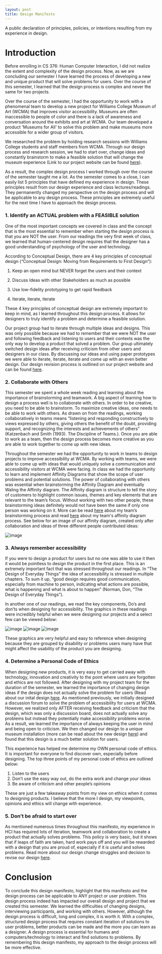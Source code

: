 ```yaml
---
layout: post
title: Design Manifesto 
---
```


A public declaration of principles, policies, or intentions resulting from my experience in design. 

# Introduction 

Before enrolling in CS 376: Human Computer Interaction, I did not realize the extent and complexity of the design process. Now, as we are concluding our semester I have learned the process of developing a new and unique product that will solve problems for users. Over the course of this semester, I learned that the design process is complex and never the same for two projects. 

Over the course of the semester, I had the opportunity to work with a phenomenal team to develop a new project for Williams College Museum of Art (WCMA) that improves visitor accessibility. Museums are often inaccessible to people of color and there is a lack of awareness and conversation around the exhibits and art at WCMA. Our team developed a product 'Museums for All' to solve this problem and make museums more accessible for a wider group of visitors. 

We researched the problem by holding research sessions with Williams College students and staff members from WCMA. Through our design process and research session, we had to start over, change ideas and constantly brainstorm to make a feasible solution that will change the museum experience (Link to our project website can be found [here](https://museumsforall.github.io/)). 

As a result, the complex design process I worked through over the course of the semester taught me a lot. As the semester comes to a close, I can easily list 5 principles that have defined my experience in design. These principles result from our design experience and class lectures/readings. They permanently changed my perspective on the design process and will be applicable to any design process. These principles are extremely useful for the next time I have to approach the design process.  

###  1.	Identify an ACTUAL problem with a FEASIBLE solution 

One of the most important concepts we covered in class and the concept that is the most essential to remember when starting the design process is that you are NOT the user. From our readings the very first week of class, we learned that human-centered design requires that the designer has a good understanding of psychology of the user and technology. 

According to Conceptual Design, there are 4 key principles of conceptual design (“Conceptual Design: Moving from Requirements to First Design”): 

1)	Keep an open mind but NEVER forget the users and their context 

2)	Discuss Ideas with other Stakeholders as much as possible

3)	Use low-fidelity prototyping to get rapid feedback 

4)	Iterate, iterate, iterate 

These 4 key principles of conceptual design are extremely important to keep in mind, as I learned throughout this design process. It allows for designers to truly identify a problem and determine a feasible solution. 

Our project group had to iterate through multiple ideas and designs. This was only possible because we had to remember that we were NOT the user and following feedback and listening to users and their contexts was the only way to develop a product that solved a problem. Our group ultimately switched design ideas after receiving criticism from other users and designers in our class. By discussing our ideas and using paper prototypes we were able to iterate, iterate, iterate and come up with an even better design. Our design revision process is outlined on our project website and can be found [here](https://museumsforall.github.io/2018-11-01-Design-Review-Revision/). 

### 2.	Collaborate with Others 

This semester we spent a whole week reading and learning about the importance of brainstorming and teamwork. A big aspect of learning how to design a process well is to collaborate with others. In order to be creative, you need to be able to brainstorm. To maximize creative ideas, one needs to be able to work with others. As drawn on from the readings, working collaboratively in teams means “listening and responding constructively to views expressed by others, giving others the benefit of the doubt, providing support, and recognizing the interests and achievements of others” (Katzenbach and Smith (1993). The Discipline of Teams.). Once you are able to work as a team, then the design process becomes more creative as you are able to work together to come up with new ideas. 

Throughout the semester we had the opportunity to work in teams to design projects to improve accessibility at WCMA. By working with teams, we were able to come up with ideas that would uniquely solve a communication and accessibility visitors at WCMA were facing. In class we had the opportunity to learn and implement Affinity Diagrams that show the scope of user problems and potential solutions. The power of collaborating with others was essential when brainstorming the Affinity Diagram and eventually Waling the Affinity diagram. The Affinity diagram is structure to tell the story of customers to highlight common issues, themes and key elements that are relevant to the team’s focus. Without working with two other people, these brainstorming ideas definitely would not have been the same if only one person was working on it. More can be read [here](https://museumsforall.github.io/2018-10-22-Project-Design-Review/) about my team’s brainstorming process and read [here](https://museumsforall.github.io/2018-10-04-contextual-inquiry-review/) about my team's affinity diagram process. See below for an image of our affinity diagram, created only after collaboration and ideas of three different people contributed ideas: 

![image](/img/affinity.JPG) 

### 3.	Always remember accessibility 

If you were to design a product for users but no one was able to use it then it would be pointless to design the product in the first place. This is an extremely important fact that was stressed throughout our readings. In “The Design of Everyday Things” the idea of accessibility is stressed in multiple chapters. To sum it up, “good design requires good communication, especially from machine to person, indicating what actions are possible, what is happening and what is about to happen” (Norman, Don, “The Design of Everyday Things”).

In another one of our readings, we read the key components, Do’s and don’ts when designing for accessibility. The graphics in these readings were incredibly helpful when we were designing our projects and a select few can be viewed below: 

![image](/img/accessibility1.png) ![image](/img/accessibility2.png) ![image](/img/accessibility3.png) 

These graphics are very helpful and easy to reference when designing because they are grouped by disability or problems users many have that might affect the usability of the product you are designing. 


### 4.	Determine a Personal Code of Ethics 

When designing new products, it is very easy to get carried away with technology, innovation and creativity to the point where users are forgotten and ethics are not followed. After designing with my project team for the duration of the semester, we learned the importance of changing design ideas if the design does not actually solve the problem for users (Read about our inital design [here](https://museumsforall.github.io/2018-10-22-Project-Design-Review/). As mentioned previously, we initially designed a discussion forum to solve the problem of accessibility for users at WCMA. However, we realized only AFTER receiving feedback and criticism that the design, which was only a discussion board, does not actually solve any problems but instead they potentially make accessibility problems worse. As a result, we learned the importance of always keeping the user in mind and being open to criticism. We then changed our design to a unique museum installation (more can be read about the new design [here](https://museumsforall.github.io/2018-11-01-Design-Review-Revision/)) and found that this design is a much better solution for users. 

This experience has helped me determine my OWN personal code of ethics. It is important for everyone to find discover own, especially before designing. The top three points of my personal code of ethics are outlined below: 

1)	Listen to the users 
2)	Don’t use the easy way out, do the extra work and change your ideas 
3)	Be aware of criticism and other people’s opinions 

These are just a few takeaway points from my view on ethics when it comes to designing products. I believe that the more I design, my viewpoints, opinions and ethics will change with experience. 

### 5.	Don’t be afraid to start over 

As mentioned numerous times throughout this manifesto, my experience in HCI has required lots of iteration, teamwork and collaboration to create a product that actually solves problems. This policy is very basic, but it shows that if leaps of faith are taken, hard work pays off and you will be rewarded with a design that you are proud of, especially if it is useful and solves problems. Read more about our design change struggles and decision to revise our design [here](https://museumsforall.github.io/2018-11-01-Design-Review-Revision/).   

# Conclusion 

To conclude this design manifesto, highlight that this manifesto and the design process can be applicable to ANY project or user problem. This design process indeed has impacted our overall design and project that we created this semester. We learned the difficulties of changing designs, interviewing participants, and working with others. However, although the design process is difficult, long and complex, it is worth it. With a complex, structured design process that requires constant iteration of solutions to user problems, better products can be made and the more you can learn as a designer. A design process is essential for humans and computers/technology to interact and find solutions to problems. By remembering this design manifesto, my approach to the design process will be more effective.

